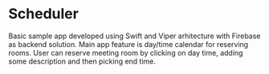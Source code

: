# Scheduler
Basic sample app developed using Swift and Viper arhitecture with Firebase as backend solution. 
Main app feature is day/time calendar for reserving rooms. User can reserve meeting room by clicking on day time, adding some description and then picking end time.
